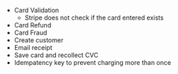- Card Validation  
    - Stripe does not check if the card entered exists
- Card Refund
- Card Fraud
- Create customer
- Email receipt
- Save card and recollect CVC
- Idempatency key to prevent charging more than once